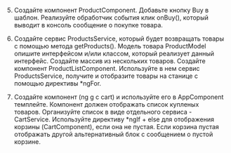 5. Создайте компонент ProductComponent. Добавьте кнопку Buy в шаблон. Реализуйте обработчик события клик onBuy(), 
   который выводит в консоль сообщение о покупке товара.

6. Создайте сервис ProductsService, который будет возвращать товары с помощью метода getProducts(). 
   Модель товара ProductModel опишите интерфейсом и/или классом, 
   который реализует данный интерфейс. Создайте массив из нескольких товаров. 
   Создайте компонент ProductListComponent. Используйте в нем сервис ProductsService, получите и отобразите товары на станице 
   c помощью директивы *ngFor.

7. Создайте компонент (ng g c cart) и используйте его в AppComponent темплейте. Компонент должен отображать список купленых товаров. 
   Организуйте список в виде отдельного сервиса - CartService.  Используйте директиву *ngIf + else для отображения корзины (CartComponent), если она не пустая.
   Если корзина пустая отображать другой альтернативный блок с сообщением о пустой корзине.
